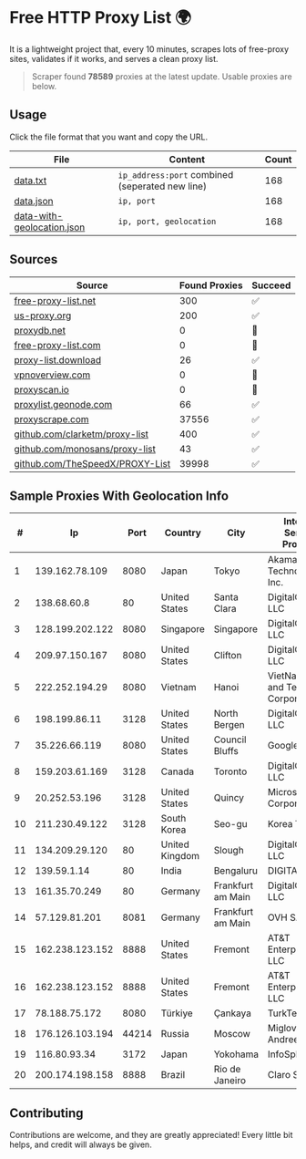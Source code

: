 
# Free HTTP Proxy List 🌍

It is a lightweight project that, every 10 minutes, scrapes lots of free-proxy sites, validates if it works, and serves a clean proxy list.


> Scraper found **78589** proxies at the latest update. Usable proxies are below.

## Usage

Click the file format that you want and copy the URL.


|File|Content|Count|
|----|-------|-----|
|[data.txt](https://raw.githubusercontent.com/themiralay/Proxy-List-World/master/data.txt)|`ip_address:port` combined (seperated new line)|168|
|[data.json](https://raw.githubusercontent.com/themiralay/Proxy-List-World/master/data.json)|`ip, port`|168|
|[data-with-geolocation.json](https://raw.githubusercontent.com/themiralay/Proxy-List-World/master/data-with-geolocation.json)|`ip, port, geolocation`|168|

## Sources

|Source|Found Proxies|Succeed|
|------|-------------|-------|
|[free-proxy-list.net](https://free-proxy-list.net)|300|✅|
|[us-proxy.org](https://www.us-proxy.org)|200|✅|
|[proxydb.net](http://proxydb.net)|0|🚫|
|[free-proxy-list.com](https://free-proxy-list.com/?page=&port=&type%5B%5D=http&type%5B%5D=https&up_time=0&search=Search)|0|🚫|
|[proxy-list.download](https://www.proxy-list.download/HTTP)|26|✅|
|[vpnoverview.com](https://vpnoverview.com/privacy/anonymous-browsing/free-proxy-servers)|0|🚫|
|[proxyscan.io](https://www.proxyscan.io)|0|🚫|
|[proxylist.geonode.com](https://proxylist.geonode.com/api/proxy-list?limit=300&page=1&sort_by=lastChecked&sort_type=desc&protocols=http,https)|66|✅|
|[proxyscrape.com](https://api.proxyscrape.com/v2/?request=displayproxies&protocol=http&timeout=10000&country=all&ssl=all&anonymity=all)|37556|✅|
|[github.com/clarketm/proxy-list](https://raw.githubusercontent.com/clarketm/proxy-list/master/proxy-list-raw.txt)|400|✅|
|[github.com/monosans/proxy-list](https://raw.githubusercontent.com/monosans/proxy-list/main/proxies/http.txt)|43|✅|
|[github.com/TheSpeedX/PROXY-List](https://raw.githubusercontent.com/TheSpeedX/PROXY-List/master/http.txt)|39998|✅|


## Sample Proxies With Geolocation Info

|#|Ip|Port|Country|City|Internet Service Provider|
|-|--|----|-------|----|-------------------------|
|1|139.162.78.109|8080|Japan|Tokyo|Akamai Technologies, Inc.|
|2|138.68.60.8|80|United States|Santa Clara|DigitalOcean, LLC|
|3|128.199.202.122|8080|Singapore|Singapore|DigitalOcean, LLC|
|4|209.97.150.167|8080|United States|Clifton|DigitalOcean, LLC|
|5|222.252.194.29|8080|Vietnam|Hanoi|VietNam Post and Telecom Corporation|
|6|198.199.86.11|3128|United States|North Bergen|DigitalOcean, LLC|
|7|35.226.66.119|8080|United States|Council Bluffs|Google LLC|
|8|159.203.61.169|3128|Canada|Toronto|DigitalOcean, LLC|
|9|20.252.53.196|3128|United States|Quincy|Microsoft Corporation|
|10|211.230.49.122|3128|South Korea|Seo-gu|Korea Telecom|
|11|134.209.29.120|80|United Kingdom|Slough|DigitalOcean, LLC|
|12|139.59.1.14|80|India|Bengaluru|DIGITALOCEAN|
|13|161.35.70.249|80|Germany|Frankfurt am Main|DigitalOcean, LLC|
|14|57.129.81.201|8081|Germany|Frankfurt am Main|OVH SAS|
|15|162.238.123.152|8888|United States|Fremont|AT&T Enterprises, LLC|
|16|162.238.123.152|8888|United States|Fremont|AT&T Enterprises, LLC|
|17|78.188.75.172|8080|Türkiye|Çankaya|TurkTelecom|
|18|176.126.103.194|44214|Russia|Moscow|Miglovets Egor Andreevich|
|19|116.80.93.34|3172|Japan|Yokohama|InfoSphere|
|20|200.174.198.158|8888|Brazil|Rio de Janeiro|Claro S.A.|



## Contributing

Contributions are welcome, and they are greatly appreciated! Every
little bit helps, and credit will always be given.

